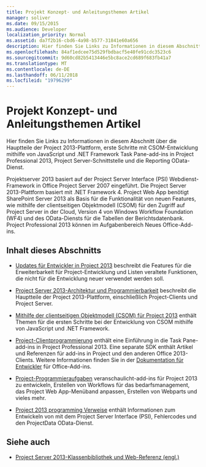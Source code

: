 ```yaml
---
title: Projekt Konzept- und Anleitungsthemen Artikel
manager: soliver
ms.date: 09/15/2015
ms.audience: Developer
localization_priority: Normal
ms.assetid: da7f2b16-cbd6-4a98-b577-31841e60a656
description: Hier finden Sie Links zu Informationen in diesem Abschnitt über die Hauptteile der Project 2013-Plattform, erste Schritte mit CSOM-Entwicklung mithilfe von JavaScript und .NET Framework Task Pane-add-ins in Project Professional 2013, Project Server-Schnittstelle und die Reporting OData-Dienst.
ms.openlocfilehash: 84af1edcee75d529fbdbacf5e40fe91cdc3523c6
ms.sourcegitcommit: 9d60cd82b5413446e5bc8ace2cd689f683fb41a7
ms.translationtype: MT
ms.contentlocale: de-DE
ms.lasthandoff: 06/11/2018
ms.locfileid: "19796299"
---
```

# <a name="project-conceptual-and-how-to-articles"></a>Projekt Konzept- und Anleitungsthemen Artikel

Hier finden Sie Links zu Informationen in diesem Abschnitt über die Hauptteile der Project 2013-Plattform, erste Schritte mit CSOM-Entwicklung mithilfe von JavaScript und .NET Framework Task Pane-add-ins in Project Professional 2013, Project Server-Schnittstelle und die Reporting OData-Dienst.
  
Projektserver 2013 basiert auf der Project Server Interface (PSI) Webdienst-Framework in Office Project Server 2007 eingeführt. Die Project Server 2013-Plattform basiert mit .NET Framework 4. Project Web App benötigt SharePoint Server 2013 als Basis für die Funktionalität von neuen Features, wie mithilfe der clientseitigen Objektmodell (CSOM) für den Zugriff auf Project Server in der Cloud, Version 4 von Windows Workflow Foundation (WF4) und des OData-Diensts für die Tabellen der Berichtsdatenbank. Project Professional 2013 können im Aufgabenbereich Neues Office-Add-ins.
  
## <a name="in-this-section"></a>Inhalt dieses Abschnitts

- [Updates für Entwickler in Project 2013](updates-for-developers-in-project-2013.md) beschreibt die Features für die Erweiterbarkeit für Project-Entwicklung und Listen veraltete Funktionen, die nicht für die Entwicklung neuer verwendet werden soll. 
  
- [Project Server 2013-Architektur und Programmierbarkeit](project-server-2013-architecture-and-programmability.md) beschreibt die Hauptteile der Project 2013-Plattform, einschließlich Project-Clients und Project Server. 
  
- [Mithilfe der clientseitigen Objektmodell (CSOM) für Project 2013](client-side-object-model-csom-for-project-2013.md) enthält Themen für die ersten Schritte bei der Entwicklung von CSOM mithilfe von JavaScript und .NET Framework. 
  
- [Project-Clientprogrammierung](project-client-programming.md) enthält eine Einführung in die Task Pane-add-ins in Project Professional 2013. Eine separate SDK enthält Artikel und Referenzen für add-ins in Project und den anderen Office 2013-Clients. Weitere Informationen finden Sie in der [Dokumentation für Entwickler](https://msdn.microsoft.com/library/office/jj220060.aspx) für Office-Add-ins. 
  
- [Project-Programmieraufgaben](project-programming-tasks.md) veranschaulicht-add-ins für Project 2013 zu entwickeln, Erstellen von Workflows für das bedarfsmanagement, das Project Web App-Menüband anpassen, Erstellen von Webparts und vieles mehr. 
  
- [Project 2013 programming Verweise](project-2013-programming-references.md) enthält Informationen zum Entwickeln von mit dem Project Server Interface (PSI), Fehlercodes und den ProjectData OData-Dienst. 
  
## <a name="see-also"></a>Siehe auch

- [Project Server 2013-Klassenbibliothek und Web-Referenz (engl.)](http://msdn.microsoft.com/library/ef1830e0-3c9a-4f98-aa0a-5556c298e7d1%28Office.15%29.aspx)
  

